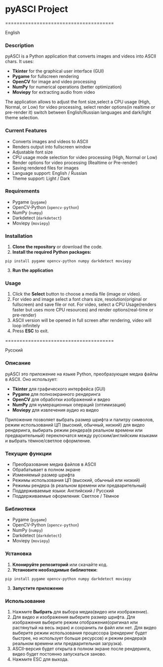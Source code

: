 # pyASCI Project


======================================

English 

### Description

pyASCI is a Python application that converts images and videos into ASCII chars. It uses:

- **Tkinter** for the graphical user interface (GUI)
- **Pygame** for fullscreen rendering
- **OpenCV** for image and video processing
- **NumPy** for numerical operations (better optimization)
- **Moviepy** for extracting audio from video

The application allows to adjust the font size,select a CPU usage (High, Normal, or Low) for video processing, select render options(in realtime or pre-render it) switch between English/Russian languages and dark/light theme selection.


### Current Features 

- Converts images and videos to ASCII
- Renders output into fullscreen window
- Adjustable font size
- CPU usage mode selection for video processing (High, Normal or Low)
- Render options for video processing (Realtime or Pre-render)
- Saving rendered files for images
- Language support: English / Russian
- Theme support: Light / Dark

### Requirements


- Pygame (`pygame`)
- OpenCV-Python (`opencv-python`)
- NumPy (`numpy`)
- Darkdetect (`darkdetect`)
- Moviepy (`moviepy`)


### Installation

1. **Clone the repository** or download the code.
2. **Install the required Python packages:**

```
pip install pygame opencv-python numpy darkdetect moviepy
```
3. **Run the application**


### Usage

1. Click the **Select** button to choose a media file (image or video).
2. For video and image select a font chars size, resolution(original or fullscreen) and save file or not. For video, select a CPU Usage(renders faster but uses more CPU resources) and render options(real-time or pre-render)
3. ASCII version will be opened in full screen after rendering, video will loop infinitely
4. Press **ESC** to exit.


======================================

Русский 

### Описание

pyASCI это приложение на языке Python, преобразующее медиа файлы в ASCII. Оно использует:

- **Tkinter** для графического интерфейса (GUI)
- **Pygame** для полноэкранного рендеринга
- **OpenCV** для обработки изображений и видео
- **NumPy** для нумерационных операций (оптимизация)
- **Moviepy** для извлечения аудио из видео

Приложение позволяет выбрать размер шрифта и палитру символов, режим использований ЦП (высокий, обычный, низкий) для видео рендеринга, выбирать режим рендера(в реальном времени или предварительный) переключатся между русским/английским языками и выбрать тёмное/светлое оформление.


### Текущие функции

- Преобразование медиа файлов в ASCII
- Обрабатывает в полном экране
- Изменяемый размер шрифта
- Режимы использования ЦП (высокий, обычный или низкий)
- Режимы рендера (в реальном времени или предварительный)
- Поддерживаемые языки: Английский / Русский
- Поддерживаемые оформления: Светлое / Тёмное

### Библиотеки


- Pygame (`pygame`)
- OpenCV-Python (`opencv-python`)
- NumPy (`numpy`)
- Darkdetect (`darkdetect`)
- Moviepy (`moviepy`)

### Установка

1. **Клонируйте репозиторий** или скачайте код.
2. **Установите необходимые библиотеки:**

```
pip install pygame opencv-python numpy darkdetect moviepy
```
3. **Запустите приложение**


### Использование

1. Нажмите **Выбрать** для выбора медиа(видео или изображение).
2. Для видео и изображения выберите размер шрифта. Для изображения выберите режим отображения(оригинал или растянутый на весь экран) и сохранить ли файл или нет. Для видео выберите режим использования процессора (рендеринг будет быстрее, но использует больше ресурсов) и режим рендера(в реальном времени или предварительная загрузка).
3. ASCII-версия будет открыта в полном экране после рендеринга, видео будет постоянно запускаться заново.
4. Нажмите ESC для выхода.

